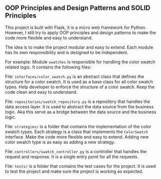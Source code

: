 ## OOP Principles and Design Patterns and SOLID Principles

This project is built with Flask, it is a micro web framework for Python. However, I still try to apply OOP principles and design patterns to make the code more flexible and easy to understand. 

The idea is to make the project modular and easy to extend. Each module has its own responsibility and is designed to be independent. 

For example: Module `swatches` is responsible for handling the color swatch related logic. It contains the following files:

File: `interfaces/color_swatch.py` is an abstract class that defines the structure for a color swatch. It is used as a base class for all color swatch types. Help developer to enforce the structure of a color swatch. Keep the code clean and easy to understand. 

File: `repositories/swatch_repository.py` is a repository that handles the data access layer. It is used to abstract the data source from the business logic. Aka this serve as a bridge between the data source and the business logic. 

File: `strategies/` is a folder that contains the implementation of the color swatch types. Each strategy is a class that implements the `ColorSwatch` interface. Make the code more flexible and easy to extend. Adding new color swatch type is as easy as adding a new strategy.

File: `controllers/swatch_controller.py` is a controller that handles the request and response. It is a single entry point for all the requests.  

File: `tests/` is a folder that contains the test cases for the project. It is used to test the project and make sure the project is working as expected.  

